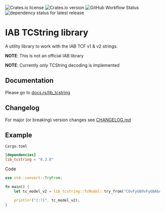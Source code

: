 ![Crates.io license](https://img.shields.io/crates/l/lib_tcstring?style=flat-square)
![Crates.io version](https://img.shields.io/crates/v/lib_tcstring?style=flat-square)
![GitHub Workflow Status](https://img.shields.io/github/workflow/status/advancedSTORE/lib_tcstring/CI?style=flat-square)
![dependency status for latest release](https://img.shields.io/librariesio/release/cargo/lib_tcstring?style=flat-square)

# IAB TCString library

A utility library to work with the IAB TCF v1 & v2 strings.

**NOTE**: This is not an official IAB library

**NOTE**: Currently only TCString decoding is implemented

## Documentation

Please go to [docs.rs/lib_tcstring](https://docs.rs/lib_tcstring)

## Changelog

For major (or breaking) version changes see [CHANGELOG.md](./CHANGELOG.md)

## Example

`Cargo.toml`

```toml
[dependencies]
lib_tcstring = "0.3.0"
```

Code

```rust
use std::convert::TryFrom;

fn main() {
    let tc_model_v2 = lib_tcstring::TcModel::try_from("COvFyGBOvFyGBAbAAAENAPCAAOAAAAAAAAAAAEEUACCKAAA");

    println!("{:?}", tc_model_v2);
}
```
